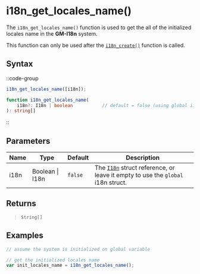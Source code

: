 # i18n_get_locales_name()

The `i18n_get_locales_name()` function is used to get the all of the initialized locales name in the **GM-I18n** system.

This function can only be used after the [`i18n_create()`](/v1/api-reference/functions/i18n-create) function is called.

## Syntax

::code-group
```js [Usage]
i18n_get_locales_name([i18n]);
```

```ts [Signature]
function i18n_get_locales_name(
    i18n?: I18n | boolean           // default = false (using global i18n struct)
): string[]
```
::

## Parameters

| Name        | Type              | Default      | Description |
|-------------|-------------------|--------------|-------------|
| i18n        | Boolean \| I18n   | `false`      | The [`I18n`](/v1/api-reference/functions/i18n-create) struct reference, or leave it empty to use the `global` i18n struct. |

## Returns

> `String[]`

## Examples

```js [Create Event]
// assume the system is initialized on global variable

// get the initialized locales name
var init_locales_name = i18n_get_locales_name();
```

